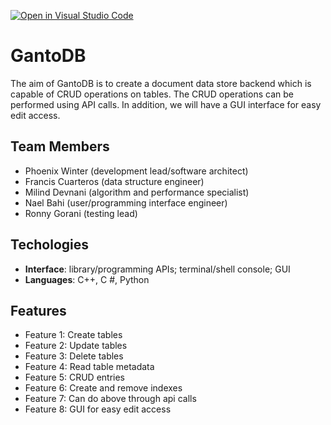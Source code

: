 [![Open in Visual Studio Code](https://classroom.github.com/assets/open-in-vscode-718a45dd9cf7e7f842a935f5ebbe5719a5e09af4491e668f4dbf3b35d5cca122.svg)](https://classroom.github.com/online_ide?assignment_repo_id=10833384&assignment_repo_type=AssignmentRepo)

# GantoDB

The aim of GantoDB is to create a document data store backend which is capable of CRUD operations on tables. The CRUD operations can be performed using API calls. In addition, we will have a GUI interface for easy edit access.

## Team Members
- Phoenix Winter (development lead/software architect)
- Francis Cuarteros (data structure engineer)
- Milind Devnani (algorithm and performance specialist)
- Nael Bahi (user/programming interface engineer)
- Ronny Gorani (testing lead)

## Techologies
- **Interface**: library/programming APIs; terminal/shell console; GUI
- **Languages**: C++, C #, Python

## Features
- Feature 1: Create tables
- Feature 2: Update tables
- Feature 3: Delete tables
- Feature 4: Read table metadata
- Feature 5: CRUD entries
- Feature 6: Create and remove indexes
- Feature 7: Can do above through api calls
- Feature 8: GUI for easy edit access
